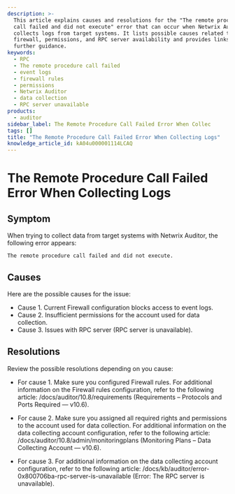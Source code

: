 ```yaml
---
description: >-
  This article explains causes and resolutions for the "The remote procedure
  call failed and did not execute" error that can occur when Netwrix Auditor
  collects logs from target systems. It lists possible causes related to
  firewall, permissions, and RPC server availability and provides links to
  further guidance.
keywords:
  - RPC
  - The remote procedure call failed
  - event logs
  - firewall rules
  - permissions
  - Netwrix Auditor
  - data collection
  - RPC server unavailable
products:
  - auditor
sidebar_label: The Remote Procedure Call Failed Error When Collec
tags: []
title: "The Remote Procedure Call Failed Error When Collecting Logs"
knowledge_article_id: kA04u000001114LCAQ
---
```


# The Remote Procedure Call Failed Error When Collecting Logs

## Symptom

When trying to collect data from target systems with Netwrix Auditor, the following error appears:

```text
The remote procedure call failed and did not execute.
```

## Causes

Here are the possible causes for the issue:

- Cause 1. Current Firewall configuration blocks access to event logs.
- Cause 2. Insufficient permissions for the account used for data collection.
- Cause 3. Issues with RPC server (RPC server is unavailable).

## Resolutions

Review the possible resolutions depending on you cause:

- For cause 1. Make sure you configured Firewall rules. For additional information on the Firewall rules configuration, refer to the following article: /docs/auditor/10.8/requirements (Requirements – Protocols and Ports Required — v10.6).

- For cause 2. Make sure you assigned all required rights and permissions to the account used for data collection. For additional information on the data collecting account configuration, refer to the following article: /docs/auditor/10.8/admin/monitoringplans (Monitoring Plans – Data Collecting Account — v10.6).

- For cause 3. For additional information on the data collecting account configuration, refer to the following article: /docs/kb/auditor/error-0x800706ba-rpc-server-is-unavailable (Error: The RPC server is unavailable).
